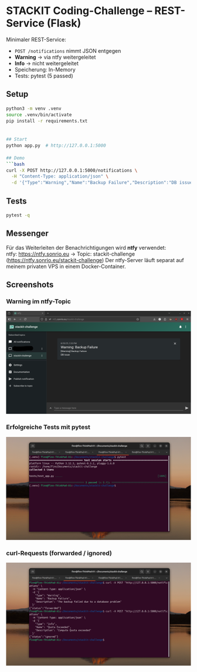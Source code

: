 # STACKIT Coding-Challenge – REST-Service (Flask)

Minimaler REST-Service:
- `POST /notifications` nimmt JSON entgegen
- **Warning** → via ntfy weitergeleitet
- **Info** → nicht weitergeleitet
- Speicherung: In-Memory
- Tests: pytest (5 passed)

## Setup
```bash
python3 -m venv .venv
source .venv/bin/activate
pip install -r requirements.txt


## Start
python app.py  # http://127.0.0.1:5000

## Demo
```bash
curl -X POST http://127.0.0.1:5000/notifications \
  -H "Content-Type: application/json" \
  -d '{"Type":"Warning","Name":"Backup Failure","Description":"DB issue"}'
  ```

## Tests
```bash
pytest -q  
  ```

## Messenger
Für das Weiterleiten der Benachrichtigungen wird **ntfy** verwendet:  
ntfy: https://ntfy.sonrio.eu -> Topic: stackit-challenge (https://ntfy.sonrio.eu/stackit-challenge)
Der ntfy-Server läuft separat auf meinem privaten VPS in einem Docker-Container.  

## Screenshots

### Warning im ntfy-Topic
![Warning](./screenshots/ntfy.png)

### Erfolgreiche Tests mit pytest
![Pytest](./screenshots/pytest.png)

### curl-Requests (forwarded / ignored)
![cURL](./screenshots/curl.png)

